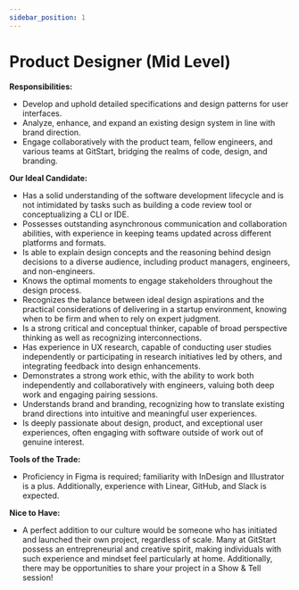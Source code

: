 ```yaml
---
sidebar_position: 1
---
```


# Product Designer (Mid Level)

**Responsibilities:**
- Develop and uphold detailed specifications and design patterns for user interfaces.
- Analyze, enhance, and expand an existing design system in line with brand direction.
- Engage collaboratively with the product team, fellow engineers, and various teams at GitStart, bridging the realms of code, design, and branding.

**Our Ideal Candidate:**
- Has a solid understanding of the software development lifecycle and is not intimidated by tasks such as building a code review tool or conceptualizing a CLI or IDE.
- Possesses outstanding asynchronous communication and collaboration abilities, with experience in keeping teams updated across different platforms and formats.
- Is able to explain design concepts and the reasoning behind design decisions to a diverse audience, including product managers, engineers, and non-engineers.
- Knows the optimal moments to engage stakeholders throughout the design process.
- Recognizes the balance between ideal design aspirations and the practical considerations of delivering in a startup environment, knowing when to be firm and when to rely on expert judgment.
- Is a strong critical and conceptual thinker, capable of broad perspective thinking as well as recognizing interconnections.
- Has experience in UX research, capable of conducting user studies independently or participating in research initiatives led by others, and integrating feedback into design enhancements.
- Demonstrates a strong work ethic, with the ability to work both independently and collaboratively with engineers, valuing both deep work and engaging pairing sessions.
- Understands brand and branding, recognizing how to translate existing brand directions into intuitive and meaningful user experiences.
- Is deeply passionate about design, product, and exceptional user experiences, often engaging with software outside of work out of genuine interest.

**Tools of the Trade:**
- Proficiency in Figma is required; familiarity with InDesign and Illustrator is a plus. Additionally, experience with Linear, GitHub, and Slack is expected.

**Nice to Have:**
- A perfect addition to our culture would be someone who has initiated and launched their own project, regardless of scale. Many at GitStart possess an entrepreneurial and creative spirit, making individuals with such experience and mindset feel particularly at home. Additionally, there may be opportunities to share your project in a Show & Tell session!
